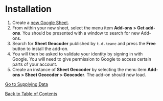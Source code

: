 # Installation

1.  Create a [new Google Sheet](https://sheets.google.com/sheet/create).
2.  From within your new sheet, select the menu item **Add-ons > Get add-ons**. You should be presented with a window to search for new Add-ons.
3.  Search for **Sheet Geocoder** published by `t.d.keane` and press the **Free** button to install the add-on.
4.  You will then be asked to validate your identity by signing in with Google. You will need to give permission to Google to access certain parts of your account.
5.  Create an instance of **Sheet Geocoder** by selecting the menu item **Add-ons > Sheet Geocoder > Geocoder**. The add-on should now load.

[Go to Supplying Data](./data.md)

[Back to Table of Contents](./index.md)